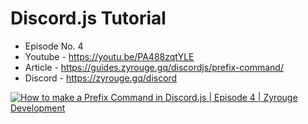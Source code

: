 # Discord.js Tutorial

- Episode No. 4
- Youtube - https://youtu.be/PA488zqtYLE
- Article - https://guides.zyrouge.gq/discordjs/prefix-command/
- Discord - https://zyrouge.gq/discord

[![How to make a Prefix Command in Discord.js | Episode 4 | Zyrouge Development](https://img.youtube.com/vi/PA488zqtYLE/0.jpg)](https://www.youtube.com/watch?v=PA488zqtYLE "How to make a Prefix Command in Discord.js | Episode 4 | Zyrouge Development")

